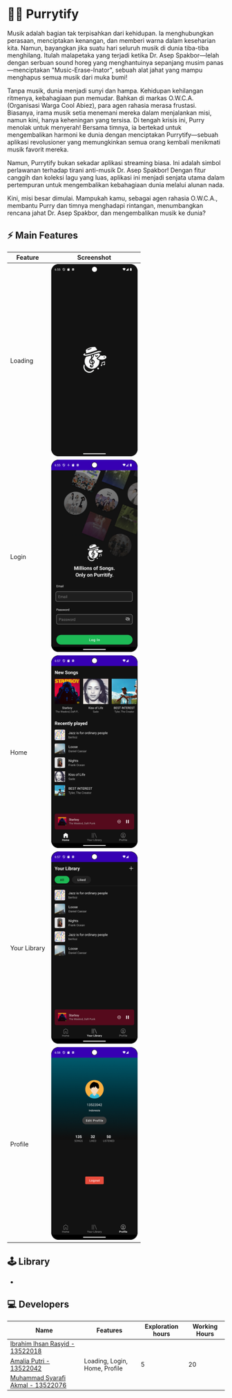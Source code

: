 # 👨🏽 Purrytify

Musik adalah bagian tak terpisahkan dari kehidupan. Ia menghubungkan perasaan, menciptakan kenangan, dan memberi warna dalam keseharian kita. Namun, bayangkan jika suatu hari seluruh musik di dunia tiba-tiba menghilang. Itulah malapetaka yang terjadi ketika Dr. Asep Spakbor—lelah dengan serbuan sound horeg yang menghantuinya sepanjang musim panas—menciptakan "Music-Erase-Inator", sebuah alat jahat yang mampu menghapus semua musik dari muka bumi!

Tanpa musik, dunia menjadi sunyi dan hampa. Kehidupan kehilangan ritmenya, kebahagiaan pun memudar. Bahkan di markas O.W.C.A. (Organisasi Warga Cool Abiez), para agen rahasia merasa frustasi. Biasanya, irama musik setia menemani mereka dalam menjalankan misi, namun kini, hanya keheningan yang tersisa. Di tengah krisis ini, Purry menolak untuk menyerah! Bersama timnya, ia bertekad untuk mengembalikan harmoni ke dunia dengan menciptakan Purrytify—sebuah aplikasi revolusioner yang memungkinkan semua orang kembali menikmati musik favorit mereka.

Namun, Purrytify bukan sekadar aplikasi streaming biasa. Ini adalah simbol perlawanan terhadap tirani anti-musik Dr. Asep Spakbor! Dengan fitur canggih dan koleksi lagu yang luas, aplikasi ini menjadi senjata utama dalam pertempuran untuk mengembalikan kebahagiaan dunia melalui alunan nada.

Kini, misi besar dimulai. Mampukah kamu, sebagai agen rahasia O.W.C.A., membantu Purry dan timnya menghadapi rintangan, menumbangkan rencana jahat Dr. Asep Spakbor, dan mengembalikan musik ke dunia?

## ⚡ Main Features

| Feature      | Screenshot                                                     |
| ------------ | -------------------------------------------------------------- |
| Loading      | <img src="screenshots/loading.png" alt="loading" width="200"/> |
| Login        | <img src="screenshots/login.png" alt="login" width="200"/>     |
| Home         | <img src="screenshots/home.png" alt="Home" width="200"/>       |
| Your Library | <img src="screenshots/library.png" alt="Library" width="200"/> |
| Profile      | <img src="screenshots/profile.png" alt="profile" width="200"/> |

## 🕹️ Library

-

## 💻 Developers

| Name                                                                 | Features                      | Exploration hours | Working Hours |
| -------------------------------------------------------------------- | ----------------------------- | ----------------- | ------------- |
| [Ibrahim Ihsan Rasyid - 13522018](https://github.com/ibrahim-rasyid) |                               |                   |               |
| [Amalia Putri - 13522042](https://github.com/amaliap21)              | Loading, Login, Home, Profile | 5                 | 20            |
| [Muhammad Syarafi Akmal - 13522076](https://github.com/SyarafiAkmal) |                               |                   |               |
